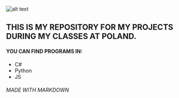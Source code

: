 ![alt text](https://www.pwste.edu.pl/wp-content/uploads/2016/12/PWSTE_DLA-MEDI%C3%93W_2.png)


## THIS IS MY REPOSITORY FOR MY PROJECTS DURING MY CLASSES AT POLAND.
#### YOU CAN FIND PROGRAMS IN:
* C#
* Python
* JS






###### MADE WITH MARKDOWN
